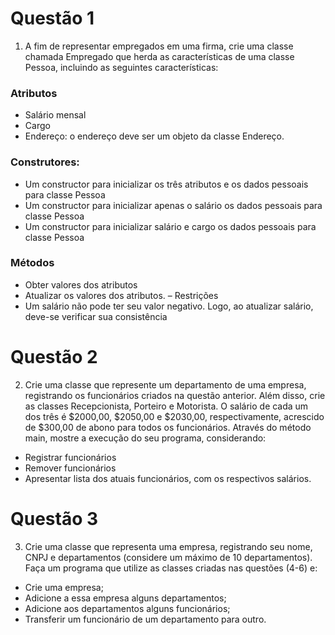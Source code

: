 # Questão 1

1) A fim de representar empregados em uma firma, crie uma classe chamada Empregado que herda as características de uma classe Pessoa, incluindo as seguintes características:
### Atributos
- Salário mensal
- Cargo
- Endereço: o endereço deve ser um objeto da classe Endereço.
### Construtores:
- Um constructor para inicializar os três atributos e os dados pessoais
para classe Pessoa
- Um constructor para inicializar apenas o salário os dados pessoais
para classe Pessoa
- Um constructor para inicializar salário e cargo os dados pessoais para
classe Pessoa
### Métodos
- Obter valores dos atributos
- Atualizar os valores dos atributos.
– Restrições
- Um salário não pode ter seu valor negativo. Logo, ao atualizar salário,
deve-se verificar sua consistência

# Questão 2

2) Crie uma classe que represente um departamento de uma empresa, registrando os funcionários criados na questão anterior. Além disso, crie as classes Recepcionista, Porteiro e Motorista. O salário de cada um dos três é $2000,00, $2050,00 e $2030,00, respectivamente, acrescido de $300,00 de abono para todos os funcionários. Através do método main, mostre a execução do seu programa, considerando:
- Registrar funcionários
- Remover funcionários
- Apresentar lista dos atuais funcionários, com os respectivos salários.

# Questão 3

3) Crie uma classe que representa uma empresa, registrando seu nome, CNPJ e departamentos (considere um máximo de 10 departamentos). Faça um programa que utilize as classes criadas nas questões (4-6) e:
- Crie uma empresa;
- Adicione a essa empresa alguns departamentos;
- Adicione aos departamentos alguns funcionários;
- Transferir um funcionário de um departamento para outro.
